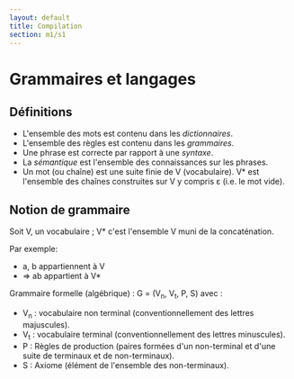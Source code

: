 ```yaml
---
layout: default
title: Compilation
section: m1/s1
---
```


# Grammaires et langages

## Définitions

* L'ensemble des mots est contenu dans les *dictionnaires*.
* L'ensemble des règles est contenu dans les *grammaires*.
* Une phrase est correcte par rapport à une *syntaxe*.
* La *sémantique* est l'ensemble des connaissances sur les phrases.
* Un mot (ou chaîne) est une suite finie de V (vocabulaire). V* est l'ensemble
  des chaînes construites sur V y compris &epsilon; (i.e. le mot vide).

## Notion de grammaire

Soit V, un vocabulaire ; V* c'est l'ensemble V muni de la concaténation.

Par exemple:

* a, b appartiennent à V
* => ab appartient à V*

Grammaire formelle (algébrique) : G = (V<sub>n</sub>, V<sub>t</sub>, P, S) avec :

* V<sub>n</sub> : vocabulaire non terminal (conventionnellement des lettres
  majuscules).
* V<sub>t</sub> : vocabulaire terminal (conventionnellement des lettres
  minuscules).
* P : Règles de production (paires formées d'un non-terminal et d'une suite de
  terminaux et de non-terminaux).
* S : Axiome (élément de l'ensemble des non-terminaux).
